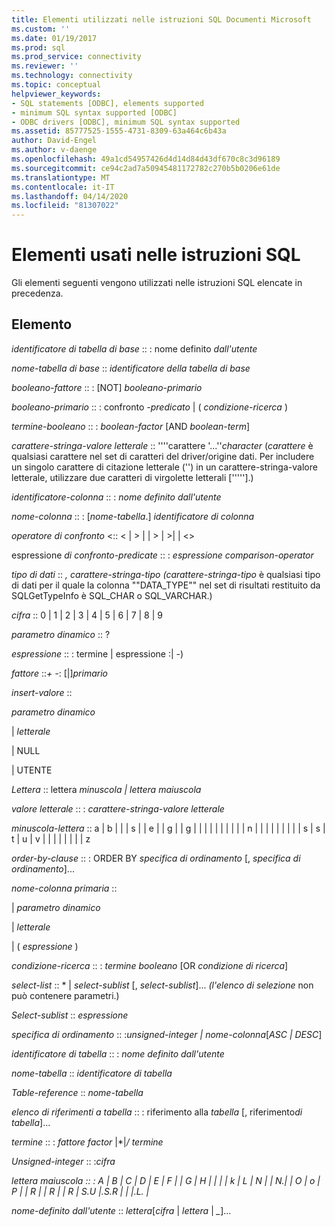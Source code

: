 ```yaml
---
title: Elementi utilizzati nelle istruzioni SQL Documenti Microsoft
ms.custom: ''
ms.date: 01/19/2017
ms.prod: sql
ms.prod_service: connectivity
ms.reviewer: ''
ms.technology: connectivity
ms.topic: conceptual
helpviewer_keywords:
- SQL statements [ODBC], elements supported
- minimum SQL syntax supported [ODBC]
- ODBC drivers [ODBC], minimum SQL syntax supported
ms.assetid: 85777525-1555-4731-8309-63a464c6b43a
author: David-Engel
ms.author: v-daenge
ms.openlocfilehash: 49a1cd54957426d4d14d84d43df670c8c3d96189
ms.sourcegitcommit: ce94c2ad7a50945481172782c270b5b0206e61de
ms.translationtype: MT
ms.contentlocale: it-IT
ms.lasthandoff: 04/14/2020
ms.locfileid: "81307022"
---
```

# <a name="elements-used-in-sql-statements"></a>Elementi usati nelle istruzioni SQL
Gli elementi seguenti vengono utilizzati nelle istruzioni SQL elencate in precedenza.  
  
## <a name="element"></a>Elemento  
 *identificatore di tabella di base* :: : nome definito *dall'utente*  
  
 *nome-tabella di base* :: *identificatore della tabella di base*  
  
 *booleano-fattore* :: : [NOT] *booleano-primario*  
  
 *booleano-primario* :: : confronto *-predicato* &#124; ( *condizione-ricerca* )  
  
 *termine-booleano* :: : *boolean-factor* [AND *boolean-term*]  
  
 *carattere-stringa-valore letterale* :: ''''carattere '...''*character* (*carattere* è qualsiasi carattere nel set di caratteri del driver/origine dati. Per includere un singolo carattere di citazione letterale ('') in un carattere-stringa-valore letterale, utilizzare due caratteri di virgolette letterali ['''''].)  
  
 *identificatore-colonna* :: : *nome definito dall'utente*  
  
 *nome-colonna* :: : [*nome-tabella*.] *identificatore di colonna*  
  
 *operatore di confronto* \<:: < &#124; > &#124;  &#124; > &#124; >&#124; &#124; <>  
  
 espressione *di confronto-predicate* :: : *espressione comparison-operator*  
  
 *tipo di dati* :: *, carattere-stringa-tipo* *(carattere-stringa-tipo* è qualsiasi tipo di dati per il quale la colonna ""DATA_TYPE"" nel set di risultati restituito da SQLGetTypeInfo è SQL_CHAR o SQL_VARCHAR.)  
  
 *cifra* :: 0 &#124; 1 &#124; 2 &#124; 3 &#124; 4 &#124; 5 &#124; 6 &#124; 7 &#124; 8 &#124; 9  
  
 *parametro dinamico* :: ?  
  
 *espressione* :: : termine &#124; espressione :&#124; -)  
  
 *fattore* ::*+* *-*: [&#124;]*primario*  
  
 *insert-valore* ::  
  
 *parametro dinamico*  
  
 &#124; *letterale*  
  
 &#124; NULL  
  
 &#124; UTENTE  
  
 *Lettera* :: lettera *minuscola &#124; lettera maiuscola*  
  
 *valore letterale* :: : *carattere-stringa-valore letterale*  
  
 *minuscola-lettera* :: a &#124; b &#124; &#124; &#124; s &#124; &#124; e &#124; &#124; g &#124; &#124; g &#124; &#124; &#124; &#124; &#124; &#124; &#124; &#124; &#124; &#124; n &#124; &#124; &#124; &#124; &#124; &#124; &#124; &#124; &#124; s &#124; s &#124; t &#124; u &#124; v &#124; &#124; &#124; &#124; &#124; &#124; &#124; &#124; z  
  
 *order-by-clause* :: : ORDER BY *specifica di ordinamento* [, *specifica di ordinamento*]...  
  
 *nome-colonna* *primaria* ::  
  
 &#124; *parametro dinamico*  
  
 &#124; *letterale*  
  
 &#124; ( *espressione* )  
  
 *condizione-ricerca* :: : *termine booleano* [OR *condizione di ricerca*]  
  
 *select-list* :: \* &#124; *select-sublist* [, *select-sublist*]...  *(l'elenco di selezione* non può contenere parametri.)  
  
 *Select-sublist* :: *espressione*  
  
 *specifica di ordinamento* :: :*unsigned-integer &#124; nome-colonna*[*ASC &#124; DESC*]  
  
 *identificatore di tabella* :: : *nome definito dall'utente*  
  
 *nome-tabella* :: *identificatore di tabella*  
  
 *Table-reference* :: *nome-tabella*  
  
 *elenco di riferimenti a tabella* :: : riferimento alla *tabella* [, riferimento*di tabella*]...  
  
 *termine* :: : *fattore* *factor* &#124;\*&#124;*/* *termine*  
  
 *Unsigned-integer* :: :*cifra*  
  
 *lettera maiuscola ::* *: A &#124; B &#124; C &#124; D &#124; E &#124; F &#124; &#124; G &#124; H &#124; &#124; &#124; &#124; k &#124; L &#124; N &#124; &#124; N.&#124; &#124; O &#124; o &#124; P &#124; &#124; R &#124; &#124; R &#124; &#124; R &#124; S.U &#124;.S.R &#124; &#124; &#124;.L. &#124;*  
  
 *nome-definito dall'utente* :: *lettera*[*cifra* &#124; *lettera* &#124; *_*]...
